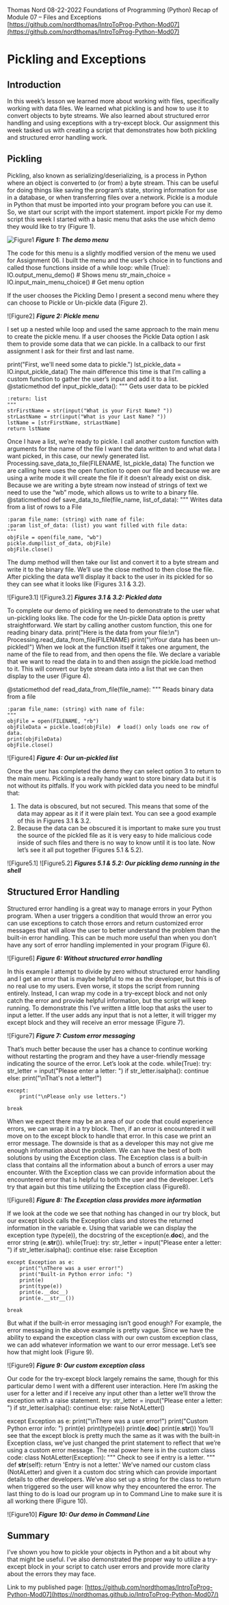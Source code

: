 Thomas Nord
08-22-2022
Foundations of Programming (Python)
Recap of Module 07 – Files and Exceptions
[https://github.com/nordthomas/IntroToProg-Python-Mod07](https://github.com/nordthomas/IntroToProg-Python-Mod07)

# Pickling and Exceptions

## Introduction
In this week’s lesson we learned more about working with files, specifically working with data files. We learned what pickling is and how to use it to convert objects to byte streams. We also learned about structured error handling and using exceptions with a try-except block. Our assignment this week tasked us with creating a script that demonstrates how both pickling and structured error handling work. 

## Pickling
Pickling, also known as serializing/deserializing, is a process in Python where an object is converted to (or from) a byte stream. This can be useful for doing things like saving the program’s state, storing information for use in a database, or when transferring files over a network.
Pickle is a module in Python that must be imported into your program before you can use it. So, we start our script with the import statement. 
import pickle
For my demo script this week I started with a basic menu that asks the use which demo they would like to try (Figure 1). 

![Figure1](/assets/Picture1.png)
***Figure 1: The demo menu***

The code for this menu is a slightly modified version of the menu we used for Assignment 06. I built the menu and the user’s choice in to functions and called those functions inside of a while loop: 
while (True):
    IO.output_menu_demo()  # Shows menu
    str_main_choice = IO.input_main_menu_choice()  # Get menu option

If the user chooses the Pickling Demo I present a second menu where they can choose to Pickle or Un-pickle data (Figure 2).

![Figure2]
***Figure 2: Pickle menu***

I set up a nested while loop and used the same approach to the main menu to create the pickle menu. If a user chooses the Pickle Data option I ask them to provide some data that we can pickle. In a callback to our first assignment I ask for their first and last name. 

print("First, we'll need some data to pickle.")
lst_pickle_data = IO.input_pickle_data()
The main difference this time is that I’m calling a custom function to gather the user’s input and add it to a list. 
@staticmethod
def input_pickle_data():
    """ Gets user data to be pickled

    :return: list
    """
    strFirstName = str(input("What is your First Name? "))
    strLastName = str(input("What is your Last Name? "))
    lstName = [strFirstName, strLastName]
    return lstName
Once I have a list, we’re ready to pickle. I call another custom function with arguments for the name of the file I want the data written to and what data I want picked, in this case, our newly generated list. 
Processing.save_data_to_file(FILENAME, lst_pickle_data)
The function we are calling here uses the open function to open our file and because we are using a write mode it will create the file if it doesn’t already exist on disk. Because we are writing a byte stream now instead of strings of text we need to use the “wb” mode, which allows us to write to a binary file. 
@staticmethod
def save_data_to_file(file_name, list_of_data):
    """ Writes data from a list of rows to a File

    :param file_name: (string) with name of file:
    :param list_of_data: (list) you want filled with file data:
    """
    objFile = open(file_name, "wb")
    pickle.dump(list_of_data, objFile)
    objFile.close()
The dump method will then take our list and convert it to a byte stream and write it to the binary file. We’ll use the close method to then close the file. 
After pickling the data we’ll display it back to the user in its pickled for so they can see what it looks like (Figures 3.1 & 3.2).

![Figure3.1]
![Figure3.2]
***Figures 3.1 & 3.2: Pickled data***

To complete our demo of pickling we need to demonstrate to the user what un-pickling looks like. The code for the Un-pickle Data option is pretty straightforward. We start by calling another custom function, this one for reading binary data. 
print("Here is the data from your file:\n")
Processing.read_data_from_file(FILENAME)
print("\nYour data has been un-pickled!")
When we look at the function itself it takes one argument, the name of the file to read from, and then opens the file. We declare a variable that we want to read the data in to and then assign the pickle.load method to it. This will convert our byte stream data into a list that we can then display to the user (Figure 4).

@staticmethod
def read_data_from_file(file_name):
    """ Reads binary data from a file

    :param file_name: (string) with name of file:
    """
    objFile = open(FILENAME, "rb")
    objFileData = pickle.load(objFile)  # load() only loads one row of data.
    print(objFileData)
    objFile.close()
 
![Figure4]
***Figure 4: Our un-pickled list***

Once the user has completed the demo they can select option 3 to return to the main menu. 
Pickling is a really handy want to store binary data but it is not without its pitfalls. If you work with pickled data you need to be mindful that: 
1.	The data is obscured, but not secured. This means that some of the data may appear as it if it were plain text. You can see a good example of this in Figures 3.1 & 3.2.
2.	Because the data can be obscured it is important to make sure you trust the source of the pickled file as it is very easy to hide malicious code inside of such files and there is no way to know until it is too late. 
Now let’s see it all put together (Figures 5.1 & 5.2).
  
![Figure5.1]
![Figure5.2]
***Figures 5.1 & 5.2: Our pickling demo running in the shell***

## Structured Error Handling
Structured error handling is a great way to manage errors in your Python program. When a user triggers a condition that would throw an error you can use exceptions to catch those errors and return customized error messages that will allow the user to better understand the problem than the built-in error handling. This can be much more useful than when you don’t have any sort of error handling implemented in your program (Figure 6). 

![Figure6]
***Figure 6: Without structured error handling***

In this example I attempt to divide by zero without structured error handling and I get an error that is maybe helpful to me as the developer, but this is of no real use to my users. Even worse, it stops the script from running entirely. Instead, I can wrap my code in a try-except block and not only catch the error and provide helpful information, but the script will keep running. To demonstrate this I’ve written a little loop that asks the user to input a letter. If the user adds any input that is not a letter, it will trigger my except block and they will receive an error message (Figure 7). 
 
![Figure7]
***Figure 7: Custom error messaging***

That’s much better because the user has a chance to continue working without restarting the program and they have a user-friendly message indicating the source of the error. Let’s look at the code. 
while(True):
    try:
        str_letter = input("Please enter a letter: ")
        if str_letter.isalpha():
            continue
        else:
            print("\nThat's not a letter!")

    except:
        print("\nPlease only use letters.")

    break
When we expect there may be an area of our code that could experience errors, we can wrap it in a try block. Then, if an error is encountered it will move on to the except block to handle that error. In this case we print an error message. The downside is that as a developer this may not give me enough information about the problem. We can have the best of both solutions by using the Exception class. 
The Exception class is a built-in class that contains all the information about a bunch of errors a user may encounter. With the Exception class we can provide information about the encountered error that is helpful to both the user and the developer. Let’s try that again but this time utilizing the Exception class (Figure8).

![Figure8]
***Figure 8: The Exception class provides more information***

If we look at the code we see that nothing has changed in our try block, but our except block calls the Exception class and stores the returned information in the variable e. Using that variable we can display the exception type (type(e)), the docstring of the exception(e.__doc__), and the error string (e.__str__()).
while(True):
    try:
        str_letter = input("Please enter a letter: ")
        if str_letter.isalpha():
            continue
        else:
            raise Exception

    except Exception as e:
        print("\nThere was a user error!")
        print("Built-in Python error info: ")
        print(e)
        print(type(e))
        print(e.__doc__)
        print(e.__str__())

    break
    
But what if the built-in error messaging isn’t good enough? For example, the error messaging in the above example is pretty vague. Since we have the ability to expand the exception class with our own custom exception class, we can add whatever information we want to our error message. Let’s see how that might look (Figure 9).
  
![Figure9]
***Figure 9: Our custom exception class***

Our code for the try-except block largely remains the same, though for this particular demo I went with a different user interaction. Here I’m asking the user for a letter and if I receive any input other than a letter we’ll throw the exception with a raise statement. 
try:
    str_letter = input("Please enter a letter: ")
    if str_letter.isalpha():
        continue
    else:
        raise NotALetter()

except Exception as e:
    print("\nThere was a user error!")
    print("Custom Python error info: ")
    print(e)
    print(type(e))
    print(e.__doc__)
    print(e.__str__())
You’ll see that the except block is pretty much the same as it was with the built-in Exception class, we’ve just changed the print statement to reflect that we’re using a custom error message. The real power here is in the custom class code: 
class NotALetter(Exception):
    """  Check to see if entry is a letter.  """
    def __str__(self):
        return 'Entry is not a letter.'
We’ve named our custom class (NotALetter) and given it a custom doc string which can provide important details to other developers. We’ve also set up a string for the class to return when triggered so the user will know why they encountered the error. 
The last thing to do is load our program up in to Command Line to make sure it is all working there (Figure 10).
 
![Figure10]
***Figure 10: Our demo in Command Line***

## Summary
I’ve shown you how to pickle your objects in Python and a bit about why that might be useful. I’ve also demonstrated the proper way to utilize a try-except block in your script to catch user errors and provide more clarity about the errors they may face. 


Link to my published page: [https://github.com/nordthomas/IntroToProg-Python-Mod07](https://nordthomas.github.io/IntroToProg-Python-Mod07/)
